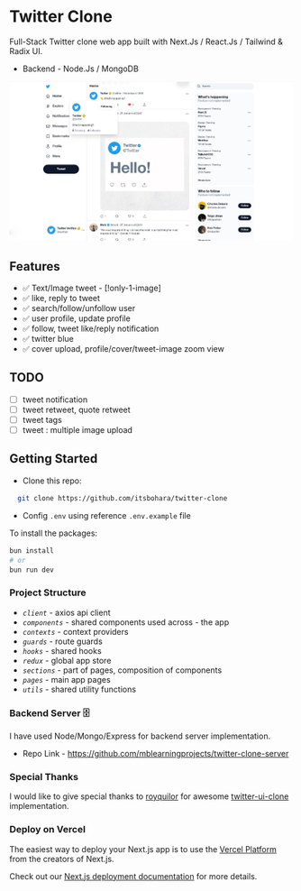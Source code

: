 # Twitter Clone

Full-Stack Twitter clone web app built with Next.Js / React.Js / Tailwind & Radix UI.

- Backend - Node.Js / MongoDB

![Preview of built clone](./public/demo-clone.jpg)

## Features

- ✅ Text/Image tweet - [!only-1-image]
- ✅ like, reply to tweet
- ✅ search/follow/unfollow user
- ✅ user profile, update profile
- ✅ follow, tweet like/reply notification
- ✅ twitter blue
- ✅ cover upload, profile/cover/tweet-image zoom view

## TODO

- [ ] tweet notification
- [ ] tweet retweet, quote retweet
- [ ] tweet tags
- [ ] tweet : multiple image upload

## Getting Started

- Clone this repo:

```bash
  git clone https://github.com/itsbohara/twitter-clone
```

- Config `.env` using reference `.env.example` file

To install the packages:

```bash
bun install
# or
bun run dev
```

### Project Structure

- _`client`_ - axios api client
- _`components`_ - shared components used across - the app
- _`contexts`_ - context providers
- _`guards`_ - route guards
- _`hooks`_ - shared hooks
- _`redux`_ - global app store
- _`sections`_ - part of pages, composition of components
- _`pages`_ - main app pages
- _`utils`_ - shared utility functions

### Backend Server 🗄️

I have used Node/Mongo/Express for backend server implementation.
- Repo Link - https://github.com/mblearningprojects/twitter-clone-server

### Special Thanks

I would like to give special thanks to [royquilor](https://github.com/royquilor) for awesome [twitter-ui-clone](https://github.com/royquilor/twitter-ui-practise) implementation.

### Deploy on Vercel

The easiest way to deploy your Next.js app is to use the [Vercel Platform](https://vercel.com/new?utm_medium=default-template&filter=next.js&utm_source=create-next-app&utm_campaign=create-next-app-readme) from the creators of Next.js.

Check out our [Next.js deployment documentation](https://nextjs.org/docs/deployment) for more details.
